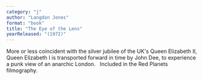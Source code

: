 ```yaml
---
category: "j"
author: "Langdon Jones"
format: "book"
title: "The Eye of the Lens"
yearReleased: "(1972)"
---
```

More or less coincident with the silver jubilee of the UK's Queen Elizabeth II, Queen Elizabeth I is transported forward in time by John Dee, to experience a punk view of an anarchic London.
 
Included in the Red Planets filmography.
 